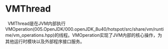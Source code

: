 # VMThread
&nbsp;&nbsp;VMThread是在JVM内部执行VMOperation(005.OpenJDK/000.openJDK_8u40/hotspot/src/share/vm/runtime/vm_operations.hpp)的线程。VMOperation实现了JVM内部的核心操作，为其他运行时模块以及外部程序接口服务。